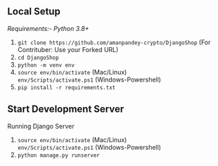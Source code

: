 **Local Setup**
---
*Requirements:- Python 3.8+*<br>
1) `git clone https://github.com/amanpandey-crypto/DjangoShop`
(For Contrituber: Use your Forked URL)
2) `cd DjangoShop`
3) `python -m venv env`
4) `source env/bin/activate` (Mac/Linux)<br>
   `env/Scripts/activate.ps1` (Windows-Powershell)
5) `pip install -r requirements.txt`

Start Development Server<br>
---
Running Django Server
1) `source env/bin/activate` (Mac/Linux)<br>
   `env/Scripts/activate.ps1` (Windows-Powershell)
2) `python manage.py runserver`
